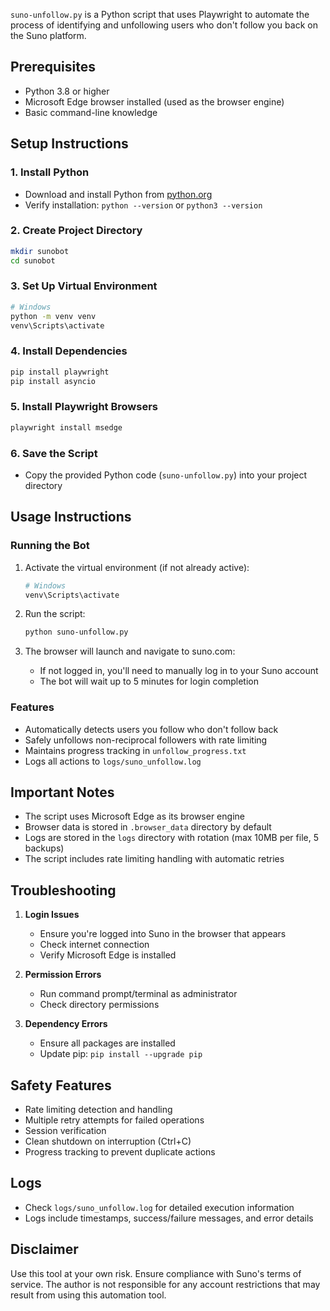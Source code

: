 
`suno-unfollow.py` is a Python script that uses Playwright to automate the process of identifying and unfollowing users who don't follow you back on the Suno platform.

## Prerequisites

- Python 3.8 or higher
- Microsoft Edge browser installed (used as the browser engine)
- Basic command-line knowledge

## Setup Instructions

### 1. Install Python
- Download and install Python from [python.org](https://www.python.org/downloads/)
- Verify installation:
  `python --version`
  or
  `python3 --version`

### 2. Create Project Directory
```bash
mkdir sunobot
cd sunobot
```

### 3. Set Up Virtual Environment
```bash
# Windows
python -m venv venv
venv\Scripts\activate
```

### 4. Install Dependencies
```bash
pip install playwright
pip install asyncio
```

### 5. Install Playwright Browsers
```bash
playwright install msedge
```

### 6. Save the Script
- Copy the provided Python code (`suno-unfollow.py`) into your project directory

## Usage Instructions

### Running the Bot
1. Activate the virtual environment (if not already active):
   ```bash
   # Windows
   venv\Scripts\activate
   ```

2. Run the script:
   ```bash
   python suno-unfollow.py
   ```

3. The browser will launch and navigate to suno.com:
   - If not logged in, you'll need to manually log in to your Suno account
   - The bot will wait up to 5 minutes for login completion

### Features
- Automatically detects users you follow who don't follow back
- Safely unfollows non-reciprocal followers with rate limiting
- Maintains progress tracking in `unfollow_progress.txt`
- Logs all actions to `logs/suno_unfollow.log`

## Important Notes
- The script uses Microsoft Edge as its browser engine
- Browser data is stored in `.browser_data` directory by default
- Logs are stored in the `logs` directory with rotation (max 10MB per file, 5 backups)
- The script includes rate limiting handling with automatic retries

## Troubleshooting
1. **Login Issues**
   - Ensure you're logged into Suno in the browser that appears
   - Check internet connection
   - Verify Microsoft Edge is installed

2. **Permission Errors**
   - Run command prompt/terminal as administrator
   - Check directory permissions

3. **Dependency Errors**
   - Ensure all packages are installed
   - Update pip: `pip install --upgrade pip`

## Safety Features
- Rate limiting detection and handling
- Multiple retry attempts for failed operations
- Session verification
- Clean shutdown on interruption (Ctrl+C)
- Progress tracking to prevent duplicate actions

## Logs
- Check `logs/suno_unfollow.log` for detailed execution information
- Logs include timestamps, success/failure messages, and error details

## Disclaimer
Use this tool at your own risk. Ensure compliance with Suno's terms of service. The author is not responsible for any account restrictions that may result from using this automation tool.
